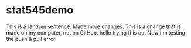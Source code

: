# stat545demo
This is a random sentence. 
Made more changes. 
This is a change that is made on my computer, not on GitHub. 
hello trying this out 
Now I'm testing the push & pull error. 
